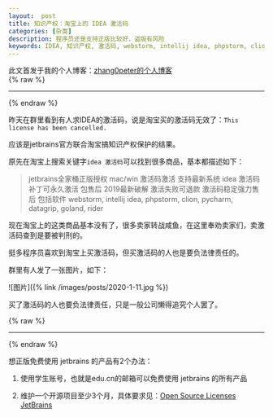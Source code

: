 ```yaml
---
layout:  post
title: 知识产权：淘宝上的 IDEA 激活码
categories: [杂类]
description: 程序员还是支持正版比较好，盗版有风险
keywords: IDEA, 知识产权, 激活码, webstorm, intellij idea, phpstorm, clion, pycharm, datagrip, goland, rider, jetbrains
---
```


此文首发于我的个人博客：[zhang0peter的个人博客](https://zhang0peter.com)         
{% raw %}
***          
{% endraw %}

昨天在群里看到有人求IDEA的激活码，说是淘宝买的激活码无效了：`This license has been cancelled.`

应该是jetbrains官方联合淘宝搞知识产权保护的结果。

原先在淘宝上搜索关键字`idea 激活码`可以找到很多商品，基本都描述如下：

> jetbrains全家桶正版授权 mac/win 激活码激活 支持最新系统 idea 激活码 补丁可永久激活 包售后 2019最新破解 激活失败可退款 激活码稳定强力售后
> 包括软件 webstorm, intellij idea, phpstorm, clion, pycharm, datagrip, goland, rider

现在淘宝上的这类商品基本没有了，很多卖家转战咸鱼，在这里奉劝卖家们，卖激活码查到是要被判刑的。

挺多程序员喜欢到淘宝上买激活码，但买激活码的人也是要负法律责任的。

群里有人发了一张图片，如下：

![图片]({% link /images/posts/2020-1-11.jpg %})

买了激活码的人也要负法律责任，只是一般公司懒得追究个人罢了。

{% raw %}
***          
{% endraw %}

想正版免费使用 jetbrains 的产品有2个办法：

1. 使用学生账号，也就是edu.cn的邮箱可以免费使用 jetbrains 的所有产品

2. 维护一个开源项目至少3个月，具体要求见：[Open Source Licenses  JetBrains](https://www.jetbrains.com/community/opensource/)
